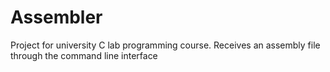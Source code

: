 # Assembler
Project for university C lab programming course.
Receives an assembly file through the command line interface 
